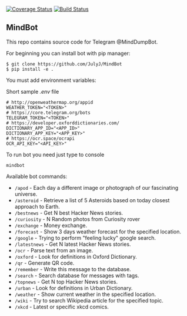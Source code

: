 [![Coverage Status](https://coveralls.io/repos/github/JulyJ/MindBot/badge.svg?branch=master)](https://coveralls.io/github/JulyJ/MindBot?branch=master)
[![Build Status](https://travis-ci.org/JulyJ/MindBot.svg?branch=master)](https://travis-ci.org/JulyJ/MindBot)

## MindBot

This repo contains source code for Telegram @MindDumpBot.

For beginning you can install bot with pip manager:

```
$ git clone https://github.com/JulyJ/MindBot
$ pip install -e .
```

You must add environment variables:

Short sample *.env* file

```
# http://openweathermap.org/appid
WEATHER_TOKEN="<TOKEN>"
# https://core.telegram.org/bots
TELEGRAM_TOKEN="<TOKEN>"
# https://developer.oxforddictionaries.com/
DICTIONARY_APP_ID="<APP_ID>"
DICTIONARY_APP_KEY="<APP_KEY>"
# https://ocr.space/ocrapi
OCR_API_KEY="<API_KEY>"
```

To run bot you need just type to console

```
mindbot
```

Available bot commands:
- `/apod` -  Each day a different image or photograph of our fascinating universe.
- `/asteroid` -  Retrieve a list of 5 Asteroids based on today closest approach to Earth.
- `/bestnews`  - Get N best Hacker News stories.
- `/curiosity` - N Random photos from Curiosity rover
- `/exchange`  - Money exchange.
- `/forecast`  - Show 3 days weather forecast for the specified location.
- `/google` - Trying to perform "feeling lucky" google search.
- `/latestnews` - Get N latest Hacker News stories.
- `/ocr`  - Parse text from an image.
- `/oxford`  - Look for definitions in Oxford Dictionary.
- `/qr`  - Generate QR code.
- `/remember` - Write this message to the database.
- `/search`  - Search database for messages with tags.
- `/topnews`  - Get N top Hacker News stories.
- `/urban`  - Look for definitions in Urban Dictionary.
- `/weather`  - Show current weather in the specified location.
- `/wiki` - Try to search Wikipedia article for the specified topic.
- `/xkcd`  - Latest or specific xkcd comics.
